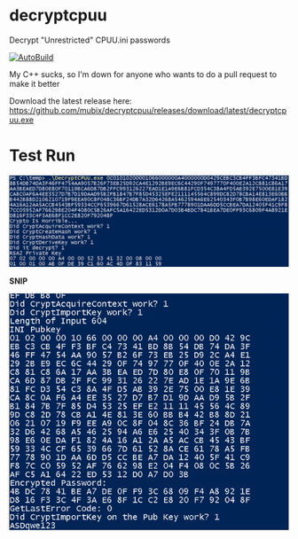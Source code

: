 # decryptcpuu
Decrypt "Unrestricted" CPUU.ini passwords

[![AutoBuild](https://github.com/mubix/decryptcpuu/workflows/AutoBuild/badge.svg?branch=master)](https://github.com/mubix/decryptcpuu/actions)

My C++ sucks, so I'm down for anyone who wants to do a pull request to make it better

Download the latest release here: https://github.com/mubix/decryptcpuu/releases/download/latest/decryptcpuu.exe

# Test Run
![](show_run.png)

**SNIP**

![](decrypted.png)
